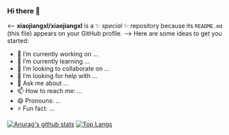 ### Hi there 👋

<--
**xiaojiangxl/xiaojiangxl** is a ✨ _special_ ✨ repository because its `README.md` (this file) appears on your GitHub profile.
-->
Here are some ideas to get you started:

- 🔭 I’m currently working on ...
- 🌱 I’m currently learning ...
- 👯 I’m looking to collaborate on ...
- 🤔 I’m looking for help with ...
- 💬 Ask me about ...
- 📫 How to reach me: ...
- 😄 Pronouns: ...
- ⚡ Fun fact: ...

[![Anurag's github stats](https://github-readme-stats.vercel.app/api?username=xiaojiangxl)](https://github.com/anuraghazra/github-readme-stats)
[![Top Langs](https://github-readme-stats.vercel.app/api/top-langs/?username=xiaojiangxl&layout=compact)](https://github.com/anuraghazra/github-readme-stats)
